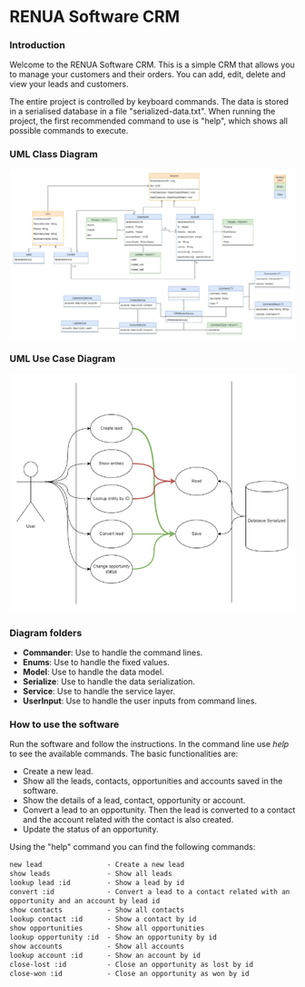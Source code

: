 # RENUA Software CRM

### Introduction
Welcome to the RENUA Software CRM.
This is a simple CRM that allows you to manage your customers and their orders.
You can add, edit, delete and view your leads and customers.

The entire project is controlled by keyboard commands. The data is stored in a serialised database in a file "serialized-data.txt".
When running the project, the first recommended command to use is "help", which shows all possible commands to execute.

### UML Class Diagram
![Class_Diagram.png](CRM_UML_ClassDiagram.png)

### UML Use Case Diagram
![Use_Diagram.png](Use_Diagram.png)

### Diagram folders
- **Commander**: Use to handle the command lines.
- **Enums**: Use to handle the fixed values.
- **Model**: Use to handle the data model.
- **Serialize**: Use to handle the data serialization.
- **Service**: Use to handle the service layer.
- **UserInput**: Use to handle the user inputs from command lines.

### How to use the software
Run the software and follow the instructions.
In the command line use *help* to see the available commands.
The basic functionalities are:
- Create a new lead.
- Show all the leads, contacts, opportunities and accounts saved in the software.
- Show the details of a lead, contact, opportunity or account.
- Convert a lead to an opportunity. Then the lead is converted to a contact and the account related with the contact is also created.
- Update the status of an opportunity.

Using the "help" command you can find the following commands:

    new lead                - Create a new lead
    show leads              - Show all leads
    lookup lead :id         - Show a lead by id
    convert :id             - Convert a lead to a contact related with an opportunity and an account by lead id
    show contacts           - Show all contacts
    lookup contact :id      - Show a contact by id
    show opportunities      - Show all opportunities
    lookup opportunity :id  - Show an opportunity by id
    show accounts           - Show all accounts
    lookup account :id      - Show an account by id
    close-lost :id          - Close an opportunity as lost by id
    close-won :id           - Close an opportunity as won by id
